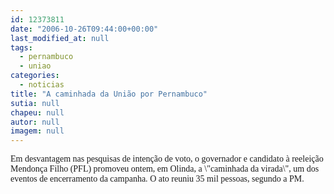 ```yaml
---
id: 12373811
date: "2006-10-26T09:44:00+00:00"
last_modified_at: null
tags:
  - pernambuco
  - uniao
categories:
  - noticias
title: "A caminhada da União por Pernambuco"
sutia: null
chapeu: null
autor: null
imagem: null
---
```

<p><P><FONT face=Verdana>Em desvantagem nas pesquisas de intenção de voto,&nbsp;o governador e candidato à reeleição Mendonça Filho (PFL) promoveu ontem, em Olinda, a \"caminhada da virada\", um dos eventos de encerramento da campanha. </FONT><FONT face=Verdana>O ato reuniu 35 mil pessoas, segundo a PM.</FONT></P> </p>
